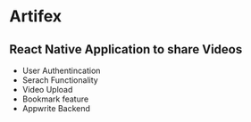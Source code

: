 # Artifex
## React Native Application to share Videos
- User Authentincation
- Serach Functionality
- Video Upload
- Bookmark feature
- Appwrite Backend
